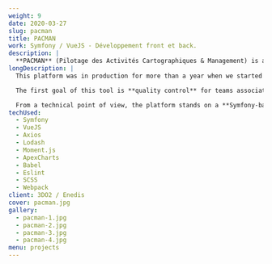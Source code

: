 ```yaml
---
weight: 9
date: 2020-03-27
slug: pacman
title: PACMAN
work: Symfony / VueJS - Développement front et back.
description: |
  **PACMAN** (Pilotage des Activités Cartographiques & Management) is a performance monitoring tool used internally by French electricity provider Enedis.
longDescription: |
  This platform was in production for more than a year when we started this project. Since their client expressed new feature requests, the agency [**3DO2**](https://www.3do2.fr/) asked me to make the second version of this reporting tool. For this overhaul, Elsa from [**Studio Mund**](https://studiomund.fr/) produced a Brand Book: a new logo was made and the graphical identity was completely reimagined by accentuating things on accessibility and UX.

  The first goal of this tool is **quality control** for teams associated with Enedis. For this, users are able to enter the data regarding their projects and the system automatically computes procedure times (modulated by a custom-built issue ticketing system) and adds a visual marker in case projects take too long to be resolved. Managing teams are then able to **generate performance statistics** depending on a given time frame.

  From a technical point of view, the platform stands on a **Symfony-based API**. A **VueJS front-end GUI** is then fed by it. Statistics are generated using **ApexCharts** which thanks to its vector rendering allows for printing without visual artifacts.
techUsed:
  - Symfony
  - VueJS
  - Axios
  - Lodash
  - Moment.js
  - ApexCharts
  - Babel
  - Eslint
  - SCSS
  - Webpack
client: 3DO2 / Enedis
cover: pacman.jpg
gallery:
  - pacman-1.jpg
  - pacman-2.jpg
  - pacman-3.jpg
  - pacman-4.jpg
menu: projects
---
```

